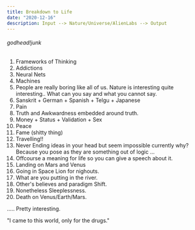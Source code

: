 ```yaml
---
title: Breakdown to Life
date: "2020-12-16"
description: Input --> Nature/Universe/AlienLabs --> Output
---
```




###### godhead!junk

1.  Frameworks of Thinking
2.  Addictions
3.  Neural Nets 
4.  Machines
5.  People are really boring like all of us. Nature is interesting quite interesting..  What can you say and what you cannot say.
6.  Sanskrit + German + Spanish + Telgu + Japanese
7.  Pain
8.  Truth and Awkwardness embedded around truth.
9.  Money + Status + Validation + Sex
10. Peace
11. Fame (shitty thing)
12. Travelling!! 
13. Never Ending ideas in your head but seem impossible currently why? Because you pose as they are something out of logic ...
14. Offcourse a meaning for life so you can give a speech about it.
15. Landing on Mars and Venus
16. Going in Space Lion for nighouts.
17. What are you putting in the river.
18. Other's believes and paradigm Shift.
19. Nonetheless Sleeplessness.
20. Death on Venus/Earth/Mars.

 
..... Pretty interesting. 

"I came to this world, only for the drugs."
